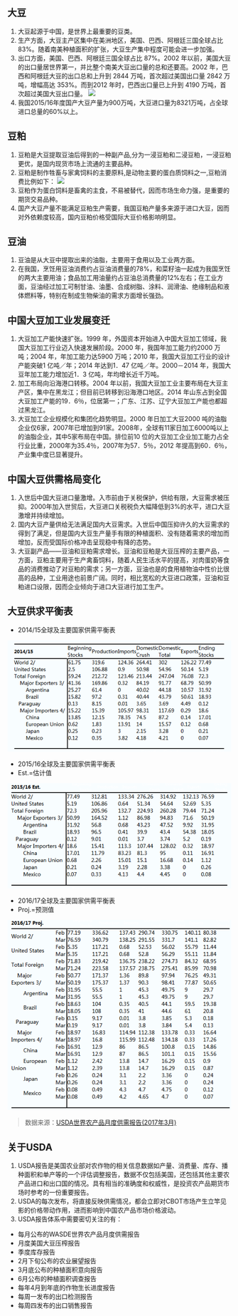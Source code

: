 ## 大豆
1. 大豆起源于中国，是世界上最重要的豆类。
2. 生产方面，大豆主产区集中在美洲地区，美国、巴西、阿根廷三国全球占比 83%。随着南美种植面积的扩张，大豆生产集中程度可能会进一步加强。
3. 出口方面，美国、巴西、阿根廷三国全球占比 87%。2002 年以前，美国大豆的出口量居世界第一，并比整个南美大豆出口量的总和还要高。2002 年，巴西和阿根廷大豆的出口总和上升到 2844 万吨，首次超过美国出口量 2842 万吨，增幅高达 353%。而到2012 年时，巴西出口量已上升到 4190 万吨，首次超过美国大豆出口量。 
![](http://img.chyxx.com/2016/07/20160714135628j0_m.png)
4. 我国2015/16年度国产大豆产量为900万吨，大豆进口量为8321万吨，占全球进口总量的60%以上。
## 豆粕
1. 豆粕是大豆提取豆油后得到的一种副产品,分为一浸豆粕和二浸豆粕，一浸豆粕更优，是国内现货市场上流通的主要品种。
2. 豆粕是制作牲畜与家禽饲料的主要原料,是动物主要的蛋白质饲料之一,豆粕消费比例如下：
![](https://imgsa.baidu.com/baike/c0%3Dbaike72%2C5%2C5%2C72%2C24/sign=5f4fefdb800a19d8df0e8c575293e9ee/8601a18b87d6277f0ddf845228381f30e824fc8f.jpg)
3. 豆粕作为蛋白饲料是畜禽的主食，不易被替代，因而市场生命力强，是重要的期货交易品种。
4. 国产大豆产量不能满足豆粕生产需要，我国豆粕产量多来源于进口大豆，因而对外依赖度较高，国内豆粕价格受国际大豆价格影响明显。
## 豆油
1. 豆油是从大豆中提取出来的油脂，主要用于食用以及工业两方面。
2. 在我国，烹饪用豆油消费约占豆油消费量的78%，和菜籽油一起成为我国烹饪的两大主要用油；食品加工用油量约占豆油总消费量的12%左右；在工业方面，豆油经过加工可制甘油、油墨、合成树脂、涂料、润滑油、绝缘制品和液体燃料等，特别在制成生物柴油的需求方面增长强劲。
## 中国大豆加工业发展变迁
1. 大豆加工产能快速扩张。1999 年，外国资本开始进入中国大豆加工领域，我国大豆加工行业迈入快速发展阶段。2000 年，我国年加工能力约2000 万吨；2004 年，年加工能力达5900 万吨；2010 年，我国大豆加工行业的设计产能突破1 亿吨／年；2014 年达到1．47 亿吨／年。2000－2014 年，我国大豆年加工能力增加近1．3 亿吨，年均增长近千万吨。
2. 加工布局向沿海港口转移。2004 年以前，我国大豆加工业主要布局在大豆主产区，集中在黑龙江；但目前已转移到沿海港口地区。2014 年山东占到全国大豆加工产能的19．6％，位居第一；广东、江苏、辽宁大豆加工产能也都超过黑龙江。
3. 大豆加工企业规模化和集团化趋势明显。2000 年日加工大豆2000 吨的油脂企业仅6家，2007年已增加到91家。2008年，全球有11家日加工6000吨以上的油脂企业，其中5家布局在中国。排位前10 位的大豆加工企业加工能力占全行业比重，2000年为35.4％，2007年为57．5％，2012 年提高到60．6％，产业集中度已显著提升。
## 中国大豆供需格局变化
1. 入世后中国大豆进口量激增。入市前由于关税保护，供给有限，大豆需求被压抑。2000年加入世贸后，大豆进口关税税负大幅降低到3%的水平，进口大豆激增并持续增加。
2. 国内大豆产量供给无法满足国内大豆需求。入世后中国压抑许久的大豆需求的得到了满足，但是国内大豆生产量手有限的种植面积、没有随着需求的增加而增加，反而受国际价格冲击呈现稳中有降的态势。
3. 大豆副产品——豆油和豆粕需求增长。豆油和豆粕是大豆压榨的主要产品，一方面，豆粕主要用于生产禽畜饲料，随着人民生活水平的提高，对肉蛋奶等食品的消费推动了对豆粕的需求；另一方面，豆油也是的食用植物油中性价比很高的品种，工业用途也前景广阔。同时，相比宽松的大豆进口政策，豆油和豆粕进口设限，因而企业倾向于进口大豆进行加工生产。
## 大豆供求平衡表

- 2014/15全球及主要国家供需平衡表

![](https://github.com/XifenYE/-/blob/master/home/%E4%BE%9B%E9%9C%80%E5%B9%B3%E8%A1%A1%E8%A1%A81.png?raw=true)

- 2015/16全球及主要国家供需平衡表
- Est.=估计值

![](https://github.com/XifenYE/-/blob/master/home/%E4%BE%9B%E9%9C%80%E5%B9%B3%E8%A1%A1%E8%A1%A82.png?raw=true)

- 2016/17全球及主要国家供需平衡表
- Proj.=预测值

![](https://github.com/XifenYE/-/blob/master/home/%E4%BE%9B%E9%9C%80%E5%B9%B3%E8%A1%A1%E8%A1%A83.png?raw=true)

> 数据来源：[USDA世界农产品月度供需报告(2017年3月)](https://www.usda.gov/oce/commodity/wasde/latest.pdf)
## 关于USDA
1. USDA报告是美国农业部对农作物的相关信息数据如产量、消费量、库存、播种面积和单产等的一个评估调整报告，数据不仅包括美国，还包括其他主要农产品进口和出口国的情况。具有相当的准确度和权威性，是投资农产品期货市场时参考的一份重要报告。
2. USDA的每次发布，将直接反映供需情况，都会立即对CBOT市场产生立竿见影的价格带动作用，进而影响到中国农产品市场价格波动。
3. USDA报告体系中需要密切关注的有：
- 每月公布的WASDE世界农产品月度供需报告
- 月度美国大豆压榨报告
- 季度库存报告
- 2月下旬公布的农业展望报告
- 3月底公布的种植面积意向报告
- 6月公布的种植面积调查报告
- 每年4月到年底的作物生长进度报告
- 每周一发布的出口检测报告
- 每周四发布的出口销售报告
